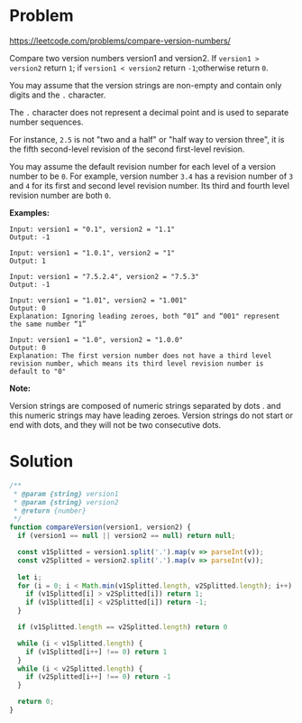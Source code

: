 # Problem 

https://leetcode.com/problems/compare-version-numbers/

Compare two version numbers version1 and version2. If `version1 > version2`
return `1`; if `version1 < version2` return `-1`;otherwise return `0`.

You may assume that the version strings are non-empty and contain only digits
and the `.` character.

The `.` character does not represent a decimal point and is used to separate
number sequences.

For instance, `2.5` is not "two and a half" or "half way to version three", it
is the fifth second-level revision of the second first-level revision.

You may assume the default revision number for each level of a version number to
be `0`. For example, version number `3.4` has a revision number of `3` and `4`
for its first and second level revision number. Its third and fourth level
revision number are both `0`.

**Examples:**

```
Input: version1 = "0.1", version2 = "1.1"
Output: -1

Input: version1 = "1.0.1", version2 = "1"
Output: 1

Input: version1 = "7.5.2.4", version2 = "7.5.3"
Output: -1

Input: version1 = "1.01", version2 = "1.001"
Output: 0
Explanation: Ignoring leading zeroes, both “01” and “001" represent the same number “1”

Input: version1 = "1.0", version2 = "1.0.0"
Output: 0
Explanation: The first version number does not have a third level revision number, which means its third level revision number is default to "0"
```

**Note:**

Version strings are composed of numeric strings separated by dots . and this
numeric strings may have leading zeroes. Version strings do not start or end
with dots, and they will not be two consecutive dots.

# Solution 

```javascript
/**
 * @param {string} version1
 * @param {string} version2
 * @return {number}
 */
function compareVersion(version1, version2) {
  if (version1 == null || version2 == null) return null;

  const v1Splitted = version1.split('.').map(v => parseInt(v));
  const v2Splitted = version2.split('.').map(v => parseInt(v)); 
  
  let i;
  for (i = 0; i < Math.min(v1Splitted.length, v2Splitted.length); i++) {
    if (v1Splitted[i] > v2Splitted[i]) return 1;
    if (v1Splitted[i] < v2Splitted[i]) return -1;
  }

  if (v1Splitted.length == v2Splitted.length) return 0

  while (i < v1Splitted.length) {
    if (v1Splitted[i++] !== 0) return 1
  }
  while (i < v2Splitted.length) {
    if (v2Splitted[i++] !== 0) return -1
  }

  return 0;
}
```
